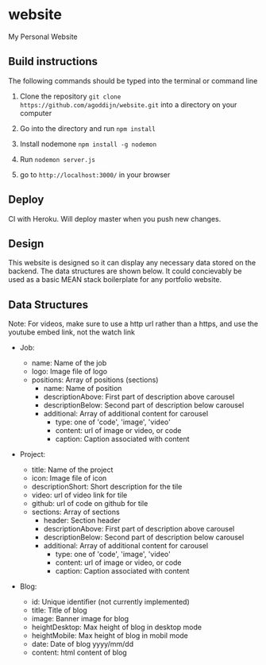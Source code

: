 # website
My Personal Website

## Build instructions

The following commands should be typed into the terminal or command line

1. Clone the repository ``` git clone https://github.com/agoddijn/website.git ``` into a directory on your computer

2. Go into the directory and run ``` npm install ```

3. Install nodemone ``` npm install -g nodemon ```

4. Run ``` nodemon server.js ```

5. go to ``` http://localhost:3000/ ``` in your browser

## Deploy

CI with Heroku. Will deploy master when you push new changes.

## Design

This website is designed so it can display any necessary data stored on the backend. The data structures are shown below. It could concievably be used as a basic MEAN stack boilerplate for any portfolio website.

## Data Structures

Note: For videos, make sure to use a http url rather than a https, and use the youtube embed link, not the watch link

* Job:
  * name: Name of the job
  * logo: Image file of logo
  * positions: Array of positions (sections)
    * name: Name of position
    * descriptionAbove: First part of description above carousel
    * descriptionBelow: Second part of description below carousel
    * additional: Array of additional content for carousel
      * type: one of 'code', 'image', 'video'
      * content: url of image or video, or code
      * caption: Caption associated with content

* Project:
  * title: Name of the project
  * icon: Image file of icon
  * descriptionShort: Short description for the tile
  * video: url of video link for tile
  * github: url of code on github for tile
  * sections: Array of sections
    * header: Section header
    * descriptionAbove: First part of description above carousel
    * descriptionBelow: Second part of description below carousel
    * additional: Array of additional content for carousel
      * type: one of 'code', 'image', 'video'
      * content: url of image or video, or code
      * caption: Caption associated with content

* Blog:
  * id: Unique identifier (not currently implemented)
  * title: Title of blog
  * image: Banner image for blog
  * heightDesktop: Max height of blog in desktop mode
  * heightMobile: Max height of blog in mobil mode
  * date: Date of blog yyyy/mm/dd
  * content: html content of blog
